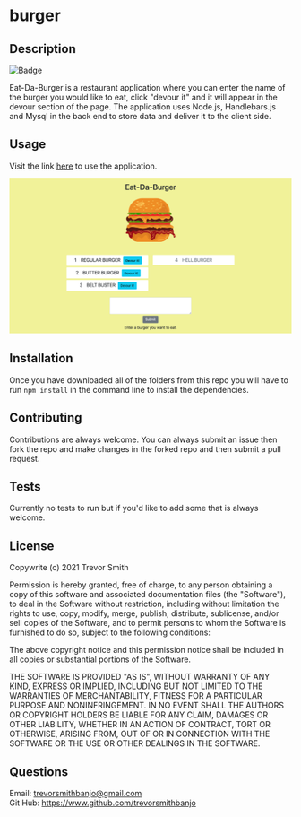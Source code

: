 # burger

## Description
![Badge](https://img.shields.io/badge/license-MIT-green)<br>

Eat-Da-Burger is a restaurant application where you can enter the name of the burger you would like to eat, click "devour it" and it will appear in the devour section of the page. The application uses Node.js, Handlebars.js and Mysql in the back end to store data and deliver it to the client side.

## Usage
Visit the link [here](https://trevor-smith-burger.herokuapp.com/) to use the application.

<img src="./public/assets/img/Eat-Da-Burger.png" alt="A screenshot of the deployed app.">

## Installation

Once you have downloaded all of the folders from this repo you will have to run ```npm install``` in the command line to install the dependencies.

## Contributing
Contributions are always welcome. You can always submit an issue then fork the repo and make changes in the forked repo and then submit a pull request.

## Tests
Currently no tests to run but if you'd like to add some that is always welcome.

## License
  Copywrite (c) 2021 Trevor Smith

  Permission is hereby granted, free of charge, to any person obtaining a copy of this software and associated documentation files (the "Software"), to deal in the Software without restriction, including without limitation the rights to use, copy, modify, merge, publish, distribute, sublicense, and/or sell copies of the Software, and to permit persons to whom the Software is furnished to do so, subject to the following conditions:

  The above copyright notice and this permission notice shall be included in all copies or substantial portions of the Software.
  
  THE SOFTWARE IS PROVIDED "AS IS", WITHOUT WARRANTY OF ANY KIND, EXPRESS OR IMPLIED, INCLUDING BUT NOT LIMITED TO THE WARRANTIES OF MERCHANTABILITY, FITNESS FOR A PARTICULAR PURPOSE AND NONINFRINGEMENT. IN NO EVENT SHALL THE AUTHORS OR COPYRIGHT HOLDERS BE LIABLE FOR ANY CLAIM, DAMAGES OR OTHER LIABILITY, WHETHER IN AN ACTION OF CONTRACT, TORT OR OTHERWISE, ARISING FROM, OUT OF OR IN CONNECTION WITH THE SOFTWARE OR THE USE OR OTHER DEALINGS IN THE SOFTWARE.

  ## Questions
  Email: trevorsmithbanjo@gmail.com<br>
  Git Hub: https://www.github.com/trevorsmithbanjo